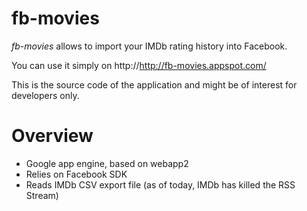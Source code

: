 fb-movies
=========

*fb-movies* allows to import your IMDb rating history into Facebook.

You can use it simply on http://http://fb-movies.appspot.com/

This is the source code of the application and might be of interest for developers only.

Overview
========
* Google app engine, based on webapp2
* Relies on Facebook SDK
* Reads IMDb CSV export file (as of today, IMDb has killed the RSS Stream)

